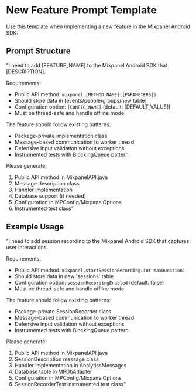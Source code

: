 # New Feature Prompt Template

Use this template when implementing a new feature in the Mixpanel Android SDK:

## Prompt Structure

"I need to add [FEATURE_NAME] to the Mixpanel Android SDK that [DESCRIPTION].

Requirements:
- Public API method: `mixpanel.[METHOD_NAME]([PARAMETERS])`
- Should store data in [events/people/groups/new table]
- Configuration option: `[CONFIG_NAME]` (default: [DEFAULT_VALUE])
- Must be thread-safe and handle offline mode

The feature should follow existing patterns:
- Package-private implementation class
- Message-based communication to worker thread
- Defensive input validation without exceptions
- Instrumented tests with BlockingQueue pattern

Please generate:
1. Public API method in MixpanelAPI.java
2. Message description class
3. Handler implementation
4. Database support (if needed)
5. Configuration in MPConfig/MixpanelOptions
6. Instrumented test class"

## Example Usage

"I need to add session recording to the Mixpanel Android SDK that captures user interactions.

Requirements:
- Public API method: `mixpanel.startSessionRecording(int maxDuration)`
- Should store data in new 'sessions' table
- Configuration option: `sessionRecordingEnabled` (default: false)
- Must be thread-safe and handle offline mode

The feature should follow existing patterns:
- Package-private SessionRecorder class
- Message-based communication to worker thread
- Defensive input validation without exceptions
- Instrumented tests with BlockingQueue pattern

Please generate:
1. Public API method in MixpanelAPI.java
2. SessionDescription message class
3. Handler implementation in AnalyticsMessages
4. Database table in MPDbAdapter
5. Configuration in MPConfig/MixpanelOptions
6. SessionRecorderTest instrumented test class"